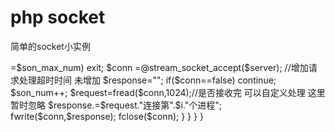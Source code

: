 # php socket
简单的socket小实例

<?php
/*
小实例  socket 服务  主进程负责监控  子 多进程处理请求 支持自动平滑重启
*/

ini_set('display_errors', 1);
error_reporting(E_WARNING | E_ERROR | E_ALL);
$server=stream_socket_server("tcp://0.0.0.0:6666",$error,$errstr);
$pids= array(); // 进程PID数组
$son_max_num=20;//每个子进程接收请求的最大次数  超过20次自动平滑重启   还可以加上信号处理 增加 异常处理
while(1){
   for($i=0;$i<10;$i++){
       if(isset($pids[$i])){
            $son_pid=pcntl_waitpid($pids[$i],$status,WNOHANG);
            if($son_pid!=$pids[$i]){
                continue;
             }
        }
        $pids[$i] = pcntl_fork();
        if($pids[$i]==-1){//创建子进程失败
            unset($pids[$i]);
        }
        if($pids[$i]==0){
            $son_num=0;
            while(1){
              if($son_num>=$son_max_num) exit;
              $conn =@stream_socket_accept($server);
              //增加请求处理超时时间 未增加
              $response="";
              if($conn==false) continue;
              $son_num++;
              $request=fread($conn,1024);//是否接收完 可以自定义处理 这里暂时忽略
              $response.=$request."连接第".$i."个进程";
              fwrite($conn,$response);
              fclose($conn);
           }
        }
   }
}
